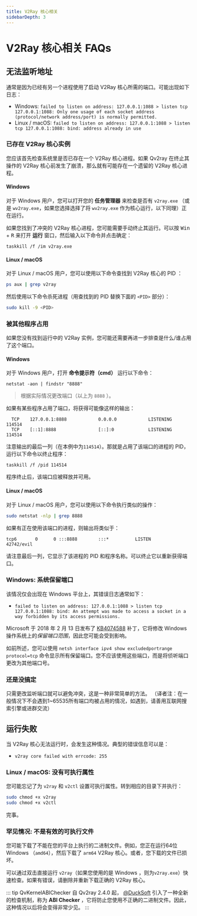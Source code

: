 ```yaml
---
title: V2Ray 核心相关
sidebarDepth: 3
---
```


# V2Ray 核心相关 FAQs

## 无法监听地址

通常是因为已经有另一个进程使用了启动 V2Ray 核心所需的端口。可能出现如下日志：

* Windows: 
`failed to listen on address: 127.0.0.1:1088 > listen tcp 127.0.0.1:1088: Only one usage of each socket address (protocol/network address/port) is normally permitted.`
* Linux / macOS: 
`failed to listen on address: 127.0.0.1:1088 > listen tcp 127.0.0.1:1088: bind: address already in use`

### 已存在 V2Ray 核心实例

您应该首先检查系统里是否已存在一个 V2Ray 核心进程。如果 Qv2ray 在终止其操作的 V2Ray 核心前发生了崩溃，那么就有可能存在一个遗留的 V2Ray 核心进程。

#### Windows

对于 Windows 用户，您可以打开您的 **任务管理器** 来检查是否有  `v2ray.exe` （或是 `wv2ray.exe`，如果您选择选择了将 `wv2ray.exe` 作为核心运行，以下同理）正在运行。

如果您找到了冲突的 V2Ray 核心进程，您可能需要手动终止其运行。可以按 <kbd>Win</kbd> + <kbd>R</kbd> 来打开 **运行** 窗口，然后输入以下命令并点击确定：

```batch
taskkill /f /im v2ray.exe
```

#### Linux / macOS

对于 Linux / macOS 用户，您可以使用以下命令查找到 V2Ray 核心的 PID ：

```bash
ps aux | grep v2ray
```

然后使用以下命令杀死进程（用查找到的 PID 替换下面的 `<PID>` 部分）：

```bash
sudo kill -9 <PID>
```

### 被其他程序占用

如果您没有找到运行中的 V2Ray 实例，您可能还需要再进一步排查是什么/谁占用了这个端口。

#### Windows

对于 Windows 用户，打开 **命令提示符（cmd）** 运行以下命令：

```batch
netstat -aon | findstr "8888"
```

> 根据实际情况更改端口（以上为 `8888` ）。

如果有某些程序占用了端口，将获得可能像这样的输出：

```
  TCP    127.0.0.1:8888            0.0.0.0            LISTENING       114514
  TCP    [::1]:8888                [::]:0             LISTENING       114514
```

注意输出的最后一列（在本例中为`114514`）。那就是占用了该端口的进程的 PID，运行以下命令以终止程序：

```batch
taskkill /f /pid 114514
```

程序终止后，该端口应被释放并可用。

#### Linux / macOS

对于 Linux / macOS 用户，您可以使用以下命令执行类似的操作：

```bash
sudo netstat -nlp | grep 8888
```

如果有正在使用该端口的进程，则输出将类似于：

```
tcp6       0      0 :::8888        :::*          LISTEN      42742/evil
```

请注意最后一列，它显示了该进程的 PID 和程序名称。可以终止它以重新获得端口。

### Windows: 系统保留端口

该情况仅会出现在 Windows 平台上，其错误日志通常如下：

* `failed to listen on address: 127.0.0.1:1088 > listen tcp 127.0.0.1:1088: bind: An attempt was made to access a socket in a way forbidden by its access permissions.`

Microsoft 于 2018 年 2 月 13 日发布了 [KB4074588](https://support.microsoft.com/eu-es/help/4074588/windows-10-update-kb4074588) 补丁，它将修改 Windows 操作系统上的*保留端口范围*，因此您可能会受到影响。

如前所述，您可以使用 `netsh interface ipv4 show excludedportrange protocol=tcp` 命令显示所有保留端口。您不应该使用这些端口，而是将侦听端口更改为其他端口号。

### 还是没搞定

只需更改监听端口就可以避免冲突，这是一种非常简单的方法。
（译者注：在一般情况下不会遇到1~65535所有端口均被占用的情况，如遇到，请善用互联网搜索引擎或进群交流）

## 运行失败

当 V2Ray 核心无法运行时，会发生这种情况。典型的错误信息可以是：

* `v2ray core failed with errcode: 255`

### Linux / macOS: 没有可执行属性

您可能忘记了为 `v2ray` 和 `v2ctl` 设置可执行属性。转到相应的目录下并执行：

```bash
sudo chmod +x v2ray
sudo chmod +x v2ctl
```

完事。

### 罕见情况: 不是有效的可执行文件

您可能下载了不能在您的平台上执行的二进制文件。例如，您正在运行64位 Windows （`amd64`），然后下载了 `arm64` V2Ray 核心。或者，您下载的文件已损坏。

可以通过双击直接运行 `v2ray`（如果您使用的是 Windows ，则为`v2ray.exe`）快速检查。如果有错误，请删除并重新下载正确的 V2Ray 核心。

::: tip QvKernelABIChecker
自 Qv2ray 2.4.0 起， [@DuckSoft](https://github.com/DuckSoft) 引入了一种全新的检查机制，称为 **ABI Checker** ，它将防止您使用不正确的二进制文件。因此，这种情况以后将会变得非常少见。
:::
